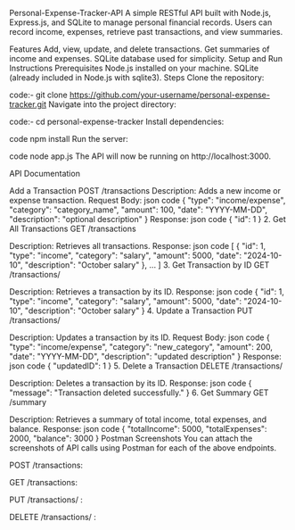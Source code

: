 Personal-Expense-Tracker-API
A simple RESTful API built with Node.js, Express.js, and SQLite to manage personal financial records. Users can record income, expenses, retrieve past transactions, and view summaries.

Features Add, view, update, and delete transactions. Get summaries of income and expenses. SQLite database used for simplicity. Setup and Run Instructions Prerequisites Node.js installed on your machine. SQLite (already included in Node.js with sqlite3). Steps Clone the repository:

code:- git clone https://github.com/your-username/personal-expense-tracker.git Navigate into the project directory:

code:- cd personal-expense-tracker Install dependencies:

code npm install Run the server:

code node app.js The API will now be running on http://localhost:3000.

API Documentation

Add a Transaction POST /transactions
Description: Adds a new income or expense transaction. Request Body: json code { "type": "income/expense", "category": "category_name", "amount": 100, "date": "YYYY-MM-DD", "description": "optional description" } Response: json code { "id": 1 } 2. Get All Transactions GET /transactions

Description: Retrieves all transactions. Response: json code [ { "id": 1, "type": "income", "category": "salary", "amount": 5000, "date": "2024-10-10", "description": "October salary" }, ... ] 3. Get Transaction by ID GET /transactions/

Description: Retrieves a transaction by its ID. Response: json code { "id": 1, "type": "income", "category": "salary", "amount": 5000, "date": "2024-10-10", "description": "October salary" } 4. Update a Transaction PUT /transactions/

Description: Updates a transaction by its ID. Request Body: json code { "type": "income/expense", "category": "new_category", "amount": 200, "date": "YYYY-MM-DD", "description": "updated description" } Response: json code { "updatedID": 1 } 5. Delete a Transaction DELETE /transactions/

Description: Deletes a transaction by its ID. Response: json code { "message": "Transaction deleted successfully." } 6. Get Summary GET /summary

Description: Retrieves a summary of total income, total expenses, and balance. Response: json code { "totalIncome": 5000, "totalExpenses": 2000, "balance": 3000 } Postman Screenshots You can attach the screenshots of API calls using Postman for each of the above endpoints.

POST /transactions:

GET /transactions:

PUT /transactions/ :

DELETE /transactions/ :
